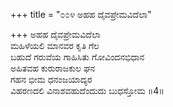 +++
title = "೦೦೪ ಅಹಹ ದೈವಪ್ರೇಮವಿದೆಲಾ"

+++
ಅಹಹ ದೈವಪ್ರೇಮವಿದೆಲಾ  
ಮಹಿಳೆಯಲಿ ಮಾನವರ ಕೃತಿ ಗೆಲ  
ಬಹುದೆ ಗರುವೆಯ ಗಾಹಿಸಿತು ಗೋವಿಂದನಭಿಧಾನ  
ಅಹಿತವಹ ಕುರುರಾಜಕುಲ ಘನ  
ಗಹನ ಭೀಮ ಧನಂಜಯಾದ್ಯರ  
ವಿಹರಣದಲಿ ವಿನಾಶವಹುದೆಂದುದು ಬುಧಸ್ತೋಮ    ॥4॥